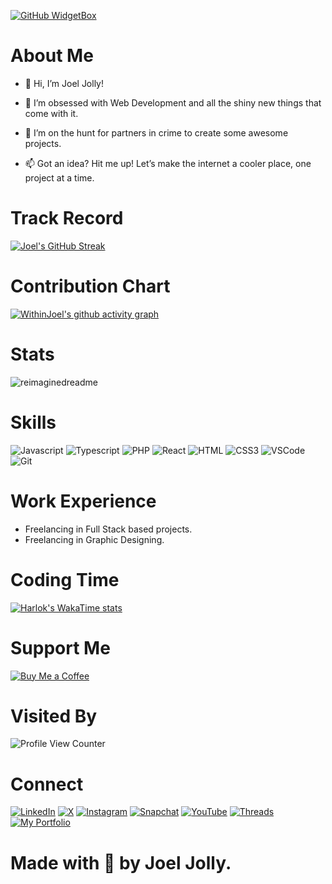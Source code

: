 [![GitHub WidgetBox](https://github-widgetbox.vercel.app/api/profile?username=withinjoel&data=followers,repositories,stars,commits&theme=darkmode)](https://github.com/Jurredr/github-widgetbox)
# About Me

* 👋 Hi, I’m Joel Jolly!

* 👀 I’m obsessed with Web Development and all the shiny new things that come with it.
* 💞️ I’m on the hunt for partners in crime to create some awesome projects.
* 📫 Got an idea? Hit me up! Let’s make the internet a cooler place, one project at a time.

# Track Record
<a href="https://github.com/withinJoel">
  <img src="https://streak-stats.demolab.com?user=withinjoel&theme=github-dark" alt="Joel's GitHub Streak">
</a>

# Contribution Chart
[![WithinJoel's github activity graph](https://github-readme-activity-graph.vercel.app/graph?username=Withinjoel&theme=react-dark)](https://github.com/withinjoel/)

# Stats
<img src="https://myreadme.vercel.app/api/embed/withinjoel?panels=userstatistics,toprepositories,toplanguages,commitgraph" alt="reimaginedreadme" />

# Skills
![Javascript](https://img.shields.io/badge/Javascript-F0DB4F?style=for-the-badge&labelColor=black&logo=javascript&logoColor=F0DB4F)
![Typescript](https://img.shields.io/badge/Typescript-007acc?style=for-the-badge&labelColor=black&logo=typescript&logoColor=007acc)
![PHP](https://img.shields.io/badge/php-F05032?style=for-the-badge&logo=php&logoColor=white)
![React](https://img.shields.io/badge/-React-61DBFB?style=for-the-badge&labelColor=black&logo=react&logoColor=61DBFB)
![HTML](https://img.shields.io/badge/HTML5-E34F26?style=for-the-badge&logo=html5&logoColor=white)
![CSS3](https://img.shields.io/badge/CSS3-1572B6?style=for-the-badge&logo=css3&logoColor=white)
![VSCode](https://img.shields.io/badge/Visual_Studio-0078d7?style=for-the-badge&logo=visual%20studio&logoColor=white)
![Git](https://img.shields.io/badge/Git-F05032?style=for-the-badge&logo=git&logoColor=white)

# Work Experience
* Freelancing in Full Stack based projects.
* Freelancing in Graphic Designing.

# Coding Time
[![Harlok's WakaTime stats](https://github-readme-stats.vercel.app/api/wakatime?username=withinjoel)](https://github.com/anuraghazra/github-readme-stats)

# Support Me
[![Buy Me a Coffee](https://img.shields.io/badge/Buy%20Me%20a%20Coffee-Donate-orange?style=for-the-badge&logo=buy-me-a-coffee)](https://www.buymeacoffee.com/withinjoel)

# Visited By
![Profile View Counter](https://komarev.com/ghpvc/?username=withinjoel)

# Connect

<a href="https://www.linkedin.com/in/withinjoel/" target="_blank"><img src="https://img.shields.io/badge/LinkedIn-%230077B5.svg?&style=flat-square&logo=linkedin&logoColor=white" alt="LinkedIn"></a>
<a href="https://x.com/withinjoel" target="_blank"><img src="https://img.shields.io/badge/Twitter-%231877F2.svg?&style=flat-square&logo=X&logoColor=white" alt="X"></a>
<a href="https://www.instagram.com/withinjoel/" target="_blank"><img src="https://img.shields.io/badge/Instagram-%23E4405F.svg?&style=flat-square&logo=instagram&logoColor=white" alt="Instagram"></a>
<a href="https://www.snapchat.com/add/withinjoel" target="_blank"><img src="https://img.shields.io/badge/Snapchat-%23FFFC00.svg?&style=flat-square&logo=snapchat&logoColor=white" alt="Snapchat"></a>
<a href="https://youtube.com/c/djjoeljolly" target="_blank"><img src="https://img.shields.io/badge/YouTube-%23FF0000.svg?&style=flat-square&logo=youtube&logoColor=white" alt="YouTube"></a>
<a href="https://www.threads.net/@withinjoel" target="_blank"><img src="https://img.shields.io/badge/Threads-%23E4405F.svg?&style=flat-square&logo=threads&logoColor=white" alt="Threads"></a>
<a href="https://joeljolly.pages.dev" target="_blank"><img src="https://img.shields.io/badge/Portfolio-%231877F2.svg?&style=flat-square&logoColor=white" alt="My Portfolio"></a>

# Made with 💖 by Joel Jolly.
